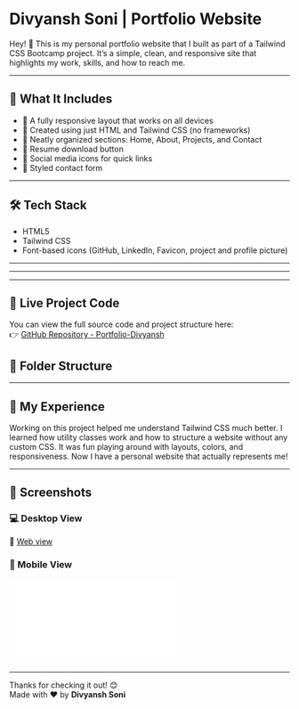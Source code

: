 # Divyansh Soni | Portfolio Website

Hey! 👋 This is my personal portfolio website that I built as part of a Tailwind CSS Bootcamp project. It’s a simple, clean, and responsive site that highlights my work, skills, and how to reach me.

---

## 🚀 What It Includes

- 🔹 A fully responsive layout that works on all devices
- 🔹 Created using just HTML and Tailwind CSS (no frameworks)
- 🔹 Neatly organized sections: Home, About, Projects, and Contact
- 🔹 Resume download button
- 🔹 Social media icons for quick links
- 🔹 Styled contact form 

---

## 🛠️ Tech Stack

- HTML5
- Tailwind CSS 
- Font-based icons (GitHub, LinkedIn, Favicon, project and profile picture)

---
---

---

## 🔗 Live Project Code

You can view the full source code and project structure here:  
👉 [GitHub Repository - Portfolio-Divyansh](https://github.com/Divyansh-soni797/Portfolio-Divyansh)



## 📁 Folder Structure

---

## 💬 My Experience

Working on this project helped me understand Tailwind CSS much better. I learned how utility classes work and how to structure a website without any custom CSS. It was fun playing around with layouts, colors, and responsiveness. Now I have a personal website that actually represents me!

---

## 📸 Screenshots

### 💻 Desktop View  
📄 [Web view](Images/web_interface.pdf)

### 📱 Mobile View  
![Mobile View](Images/mobile_interface.pdf)

---

Thanks for checking it out! 😊  
Made with ❤️ by **Divyansh Soni**
